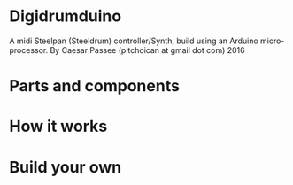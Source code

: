 # Digidrumduino
A midi Steelpan (Steeldrum) controller/Synth,
build using an Arduino micro-processor.
By Caesar Passee
(pitchoican at gmail dot com)
2016

# Parts and components

# How it works

# Build your own
